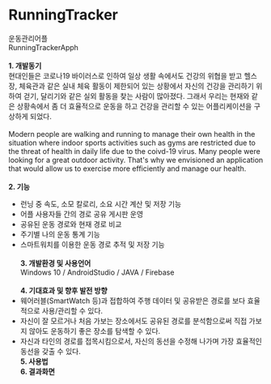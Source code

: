 # RunningTracker
운동관리어플<br>RunningTrackerApph<br><br>
**1. 개발동기**  <br>현대인들은 코로나19 바이러스로 인하여 일상 생활 속에서도 건강의 위협을 받고 헬스장, 체육관과 같은 실내 체육 활동이 제한되어 있는 상황에서 자신의 건강을 관리하기 위하여 걷기, 달리기와 같은 실외 활동을 찾는 사람이 많아졌다. 그래서 우리는 현재와 같은 상황속에서 좀 더 효율적으로 운동을 하고 건강을 관리할 수 있는 어플리케이션을 구상하게 되었다.<br><br>Modern people are walking and running to manage their own health in the situation where indoor sports activities such as gyms are restricted due to the threat of health in daily life due to the coivd-19 virus. Many people were looking for a great outdoor activity. That's why we envisioned an application that would allow us to exercise more efficiently and manage our health.<br><br>
**2. 기능**  <br>
* 런닝 중 속도, 소모 칼로리, 소요 시간 계산 및 저장 기능 <br>
* 어플 사용자들 간의 경로 공유 게시판 운영<br>
* 공유된 운동 경로와 현재 경로 비교 <br>
* 주기별 나의 운동 통계 기능 <br>
* 스마트워치를 이용한 운동 경로 추적 및 저장 기능 <br><br>
**3. 개발환경 및 사용언어**  <br> Windows 10 / AndroidStudio / JAVA / Firebase <br><br>
**4. 기대효과 및 향후 발전 방향** <br>
* 웨어러블(SmartWatch 등)과 접합하여 주행 데이터 및 공유받은 경로를 보다 효율적으로 사용/관리할 수 있다.<br>
* 자신이 잘 모르거나 처음 가보는 장소에서도 공유된 경로를 분석함으로써 직접 가보지 않아도 운동하기 좋은 장소를 탐색할 수 있다.<br>
* 자신과 타인의 경로를 접목시킴으로서, 자신의 동선을 수정해 나가며 가장 효율적인 동선을 갖출 수 있다.<br>
**5. 사용법** <br>
**6. 결과화면** <br>


